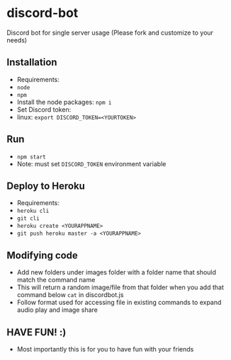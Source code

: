 # discord-bot
Discord bot for single server usage (Please fork and customize to your needs)

## Installation
 - Requirements:
  - `node`
  - `npm`
 - Install the node packages:
 `npm i`
  - Set Discord token:
   - linux: `export DISCORD_TOKEN=<YOURTOKEN>`

## Run
 - `npm start`
  - Note: must set `DISCORD_TOKEN` environment variable

## Deploy to Heroku
 - Requirements:
  - `heroku cli`
  - `git cli`
 - `heroku create <YOURAPPNAME>`
 - `git push heroku master -a <YOURAPPNAME>`

## Modifying code
 - Add new folders under images folder with a folder name that should match the command name
  - This will return a random image/file from that folder when you add that command below `cat` in discordbot.js
  - Follow format used for accessing file in existing commands to expand audio play and image share

## HAVE FUN! :)
 - Most importantly this is for you to have fun with your friends